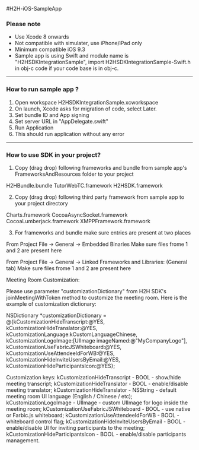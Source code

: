 ﻿

#H2H-iOS-SampleApp
 
### Please note

* Use Xcode 8 onwards
* Not compatible with simulater, use iPhone/iPad only
* Minimum compatible iOS 9.3
* Sample app is using Swift and module name is "H2HSDKIntegrationSample", import H2HSDKIntegrationSample-Swift.h in obj-c code if your code base is in obj-c.

---
### How to run sample app ?

1. Open workspace H2HSDKIntegrationSample.xcworkspace
2. On launch, Xcode asks for migration of code, select Later.
3. Set bundle ID and App signing 
4. Set server URL in "AppDelegate.swift"
5. Run Application
6. This should run application without any error

---
### How to use SDK in your project?

1. Copy (drag drop) following frameworks and bundle from sample app's FrameworksAndResources folder to your project

  H2HBundle.bundle
  TutorWebTC.framework
  H2HSDK.framework

2. Copy (drag drop) following third party framework from sample app to your project directory

  Charts.framework
  CocoaAsyncSocket.framework
  CocoaLumberjack.framework
  XMPPFramework.framework

3. For frameworks and bundle make sure entries are present at two places 

  From Project File -> General -> Embedded Binaries 
  Make sure files frome 1 and 2 are present here

  From Project File -> General -> Linked Frameworks and Libraries: (General tab)
  Make sure files frome 1 and 2 are present here








Meeting Room Customization:

Please use parameter "customizationDictionary" from H2H SDK's joinMeetingWithToken method to customize the meeting room. Here is the example of customization dictionary:

NSDictionary *customizationDictionary = @{kCustomizationHideTranscript:@YES,
                                          kCustomizationHideTranslator:@YES,
                                                kCustomizationLanguage:kCustomLanguageChinese,
                                               kCustomizationLogoImage:[UIImage imageNamed:@"MyCompanyLogo"],
                                   kCustomizationUseFabricJSWhiteboard:@YES,
                                      kCustomizationUseAttendeeIdForWB:@YES,
                                  kCustomizationHideInviteUsersByEmail:@YES,
                                    kCustomizationHideParticipantsIcon:@YES};

Customization keys:
kCustomizationHideTranscript - BOOL - show/hide meeting transcript;
kCustomizationHideTranslator - BOOL - enable/disable meeting translator;
kCustomizationHideTranslator - NSString - default meeting room UI language (English / Chinese / etc);
kCustomizationLogoImage - UIImage - custom UIImage for logo inside the meeting room;
kCustomizationUseFabricJSWhiteboard - BOOL - use native or Farbic.js whiteboard;
kCustomizationUseAttendeeIdForWB - BOOL - whiteboard control flag;
kCustomizationHideInviteUsersByEmail - BOOL - enable/disable UI for inviting participants to the meeting;
kCustomizationHideParticipantsIcon - BOOL - enable/disable participants management.
